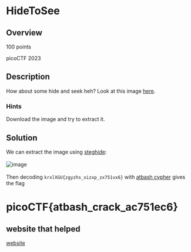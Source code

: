 # HideToSee
## Overview
100 points

picoCTF 2023
## Description
How about some hide and seek heh?
Look at this image [here](https://artifacts.picoctf.net/c/236/atbash.jpg).
### Hints
Download the image and try to extract it.
## Solution
We can extract the image using [steghide](https://steghide.sourceforge.net/):
<br><br>
![image](https://github.com/xoxo-ily/ctfWriteups/assets/68173773/f6b319c0-fb99-4e20-8e71-adc36e6d9cbe)
<br><br>
Then decoding `krxlXGU{zgyzhs_xizxp_zx751vx6}` with [atbash cypher](atbash_decrypt.py) gives the flag
# picoCTF{atbash_crack_ac751ec6}
## website that helped
[website](https://stegonline.georgeom.net/checklist)
